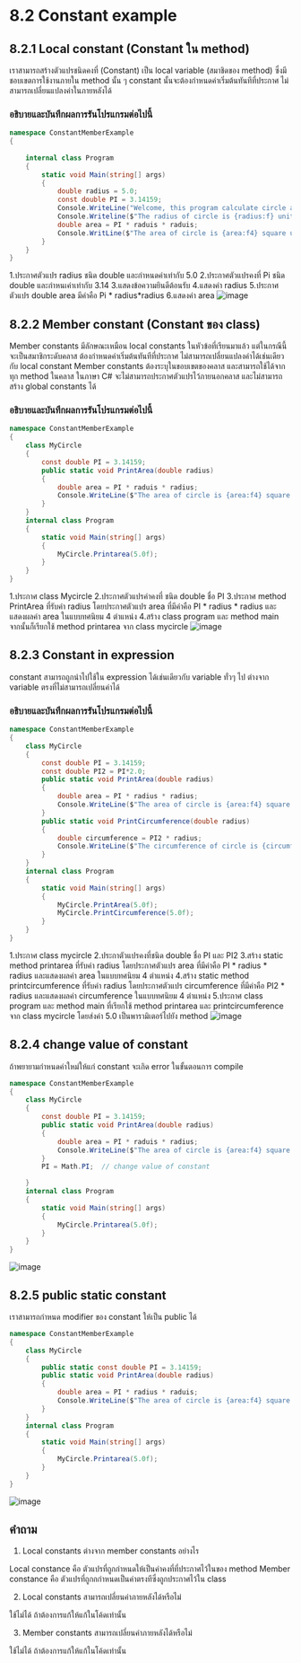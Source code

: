 # 8.2 Constant example


## 8.2.1 Local constant (Constant ใน method)

เราสามารถสร้างตัวแปรชนิดคงที่ (Constant) เป็น local variable (สมาชิดของ method) ซึ่งมีชอบเขตการใช้งานภายใน method นั้น ๆ
constant นั้นจะต้องกำหนดค่าเริ่มต้นทันทีที่ประกาศ ไม่สามารถเปลี่ยนแปลงค่าในภายหลังได้

### อธิบายและบันทึกผลการรันโปรแกรมต่อไปนี้ 

```cs
namespace ConstantMemberExample
{
 
    internal class Program
    {
        static void Main(string[] args)
        {
            double radius = 5.0;
            const double PI = 3.14159;
            Console.WriteLine("Welcome, this program calculate circle area");
            Console.Writeline($"The radius of circle is {radius:f} unit.");
            double area = PI * raduis * raduis;
            Console.WritLine($"The area of circle is {area:f4} square unit.");
        }
    }
}
```
1.ประกาศตัวแปร radius ชนิด double และกำหนดค่าเท่ากับ 5.0
2.ประกาศตัวแปรคงที่ Pi ชนิด double และกำหนเค่าเท่ากับ 3.14
3.แสดงข้อความยินดีต้อนรับ
4.แสดงค่า radius
5.ประกาศตัวแปร double area มีค่าคือ Pi * radius*radius
6.แสดงค่า area
![image](https://user-images.githubusercontent.com/116150897/236661806-576e278f-7f80-4493-9d29-6e4b9fa3fb9a.png)


## 8.2.2 Member constant (Constant ของ class)
Member constants มีลักษณะเหมือน local constants ในหัวข้อที่เรียนมาแล้ว  แต่ในกรณีนี้จะเป็นสมาชิกระดับคลาส 
ต้องกำหนดค่าเริ่มต้นทันทีที่ประกาศ ไม่สามารถเปลี่ยนแปลงค่าได้เช่นเดียวกับ local constant
Member constants ต้องระบุในขอบเขตของคลาส และสามารถใช้ได้จากทุก method ในคลาส 
ในภาษา C# จะไม่สามารถประกาศตัวแปรไว้ภายนอกคลาส และไม่สามารถสร้าง global constants ได้

### อธิบายและบันทึกผลการรันโปรแกรมต่อไปนี้ 

```cs
namespace ConstantMemberExample
{
    class MyCircle
    {
        const double PI = 3.14159;
        public static void PrintArea(double radius)
        {
            double area = PI * raduis * radius;
            Console.WriteLine($"The area of circle is {area:f4} square unit.");
        }
    }
    internal class Program
    {
        static void Main(string[] args)
        {
            MyCircle.Printarea(5.0f);
        }
    }
}
```
1.ประกาศ class Mycircle
2.ประกาศตัวแปรค่าคงที่ ชนิด double ชื่อ PI
3.ประกาศ method PrintArea ที่รับค่า radius โดยประกาศตัวแปร area ที่มีค่าคือ PI * radius * radius และแสดงผลค่า area ในแบบทศนิยม 4 ตำแหน่ง
4.สร้าง class program และ method main จากนั้นก็เรียกใช้ method printarea จาก class  mycircle
![image](https://user-images.githubusercontent.com/116150897/236661968-c04f6b4a-f357-447c-b482-c4234747a378.png)



## 8.2.3 Constant in expression
constant สามารถถูกนำไปใช้ใน expression ได้เช่นเดียวกับ variable ทั่วๆ ไป 
ต่างจาก variable ตรงที่ไม่สามารถเปลี่ยนค่าได้
### อธิบายและบันทึกผลการรันโปรแกรมต่อไปนี้ 
```cs
namespace ConstantMemberExample
{
    class MyCircle
    {
        const double PI = 3.14159;
        const double PI2 = PI*2.0;
        public static void PrintArea(double radius)
        {
            double area = PI * radius * radius;
            Console.WriteLine($"The area of circle is {area:f4} square unit.");
        }
        public static void PrintCircumference(double radius)
        {
            double circumference = PI2 * radius;
            Console.WriteLine($"The circumference of circle is {circumference:f4} square unit.");
        }
    }
    internal class Program
    {
        static void Main(string[] args)
        {
            MyCircle.PrintArea(5.0f);
            MyCircle.PrintCircumference(5.0f);
        }
    }
}
```
1.ประกาศ class mycircle
2.ประกาตัวแปรคงที่ชนิด double ชื่อ PI และ PI2
3.สร้าง static method printarea ที่รับค่า radius โดยประกาศตัวแปร area ที่มีค่าคือ PI * radius * radius และแสดงผลค่า area ในแบบทศนิยม 4 ตำแหน่ง
4.สร้าง static method  printcircumference ที่รับค่า radius โดยประกาศตัวแปร circumference ที่มีค่าคือ PI2 * radius และแสดงผลค่า circumference ในแบบทศนิยม 4 ตำแหน่ง
5.ประกาศ class program และ method main ที่เรียกใช้ method printarea และ printcircumference จาก class mycircle โดยส่งค่า 5.0 เป็นพารามิเตอร์ไปยัง method
![image](https://user-images.githubusercontent.com/116150897/236662046-4512a549-923e-4feb-98b7-9f2b506ca8d2.png)


## 8.2.4 change value of constant
ถ้าพยายามกำหนดค่าใหม่ให้แก่ constant จะเกิด error ในขั้นตอนการ compile

```cs
namespace ConstantMemberExample
{
    class MyCircle
    {
        const double PI = 3.14159;
        public static void PrintArea(double radius)
        {
            double area = PI * raduis * radius;
            Console.WriteLine($"The area of circle is {area:f4} square unit.");
        }
        PI = Math.PI;  // change value of constant

    }
    internal class Program
    {
        static void Main(string[] args)
        {
            MyCircle.Printarea(5.0f);
        }
    }
}
```
![image](https://user-images.githubusercontent.com/116150897/236662095-29e564bd-a0a5-4dbe-af26-fe3186cd6e35.png)


## 8.2.5 public static constant

เราสามารถกำหนด modifier ของ constant ให้เป็น public ได้  
```cs
namespace ConstantMemberExample
{
    class MyCircle
    {
        public static const double PI = 3.14159;
        public static void PrintArea(double radius)
        {
            double area = PI * radius * raduis;
            Console.WriteLine($"The area of circle is {area:f4} square unit.");
        }
    }
    internal class Program
    {
        static void Main(string[] args)
        {
            MyCircle.Printarea(5.0f);
        }
    }
}
```
![image](https://user-images.githubusercontent.com/116150897/236662192-263c7c7e-d6a1-4c9a-969e-5f9813261b39.png)



## คำถาม

1. Local constants ต่างจาก member constants อย่างไร

Local constance คือ ตัวแปรที่ถูกกำหนดให้เป็นค่าคงที่ที่ประกาศไว้ในของ method
Member constance คือ ตัวแปรที่ถูกกกำหนดเป็นค่าตรงทีซึ่งถูกประกาศไว้ใน class

2. Local constants สามารถเปลี่ยนค่าภายหลังได้หรือไม่

ใช้ไม่ได้ ถ้าต้องการแก้ให้แก้ในโค้ดเท่านั้น

3. Member constants สามารถเปลี่ยนค่าภายหลังได้หรือไม่

ใช้ไม่ได้ ถ้าต้องการแก้ให้แก้ในโค้ดเท่านั้น

 
